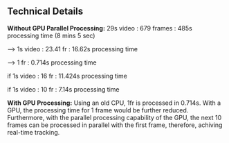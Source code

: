## Technical Details

**Without GPU Parallel Processing:**
29s video : 679 frames : 485s processing time (8 mins 5 sec)

--> 1s video : 23.41 fr : 16.62s processing time

--> 					1 fr		  : 0.714s processing time

if 	  1s video : 16 fr : 11.424s processing time

if    1s video : 10 fr : 7.14s processing time

**With GPU Processing:**
Using an old CPU, 1fr is processed in 0.714s. With a GPU, the processing time for 1 frame would be further reduced. Furthermore, with the parallel processing capability of the GPU, the next 10 frames can be processed in parallel with the first frame, therefore, achiving real-time tracking.